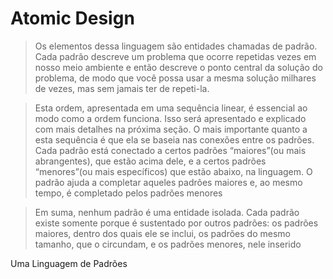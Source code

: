 # Atomic Design

> Os elementos dessa linguagem são entidades chamadas de
padrão. Cada padrão descreve um problema que ocorre repetidas
vezes em nosso meio ambiente e então descreve o ponto central
da solução do problema, de modo que você possa usar a mesma
solução milhares de vezes, mas sem jamais ter de repeti-la.

> Esta ordem, apresentada em uma sequência linear, é essencial ao modo como a ordem funciona. Isso será apresentado e explicado com mais detalhes na próxima seção. O mais
importante quanto a esta sequência é que ela se baseia nas
conexões entre os padrões. Cada padrão está conectado a certos padrões “maiores”(ou mais abrangentes), que estão acima
dele, e a certos padrões “menores”(ou mais específicos) que
estão abaixo, na linguagem. O padrão ajuda a completar aqueles padrões maiores e, ao mesmo tempo, é completado pelos
padrões menores

> Em suma, nenhum padrão é uma entidade isolada. Cada
padrão existe somente porque é sustentado por outros padrões:
os padrões maiores, dentro dos quais ele se inclui, os padrões do
mesmo tamanho, que o circundam, e os padrões menores, nele
inserido

Uma Linguagem de Padrões
